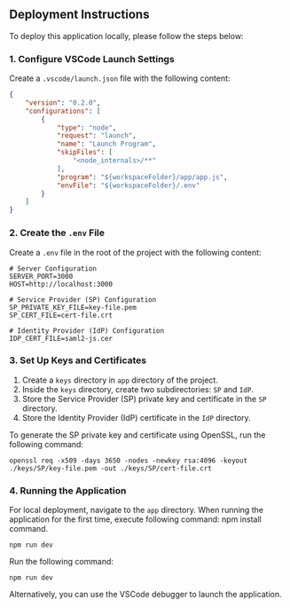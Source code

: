 ## Deployment Instructions

To deploy this application locally, please follow the steps below:

### 1. Configure VSCode Launch Settings

Create a `.vscode/launch.json` file with the following content:

```json
{
    "version": "0.2.0",
    "configurations": [
        {
            "type": "node",
            "request": "launch",
            "name": "Launch Program",
            "skipFiles": [
                "<node_internals>/**"
            ],
            "program": "${workspaceFolder}/app/app.js",
            "envFile": "${workspaceFolder}/.env"
        }
    ]
}
```

### 2. Create the `.env` File

Create a `.env` file in the root of the project with the following content:

```env
# Server Configuration
SERVER_PORT=3000
HOST=http://localhost:3000

# Service Provider (SP) Configuration
SP_PRIVATE_KEY_FILE=key-file.pem
SP_CERT_FILE=cert-file.crt

# Identity Provider (IdP) Configuration
IDP_CERT_FILE=saml2-js.cer
```

### 3. Set Up Keys and Certificates

1. Create a `keys` directory in  `app` directory of the project.
2. Inside the `keys` directory, create two subdirectories: `SP` and `IdP`.
3. Store the Service Provider (SP) private key and certificate in the `SP` directory.
4. Store the Identity Provider (IdP) certificate in the `IdP` directory.

To generate the SP private key and certificate using OpenSSL, run the following command:

```
openssl req -x509 -days 3650 -nodes -newkey rsa:4096 -keyout ./keys/SP/key-file.pem -out ./keys/SP/cert-file.crt
```

### 4. Running the Application

For local deployment, navigate to the `app` directory.
When running the application for the first time, execute following command:
npm install command.
```
npm run dev
```

Run the following command:
```
npm run dev
```

Alternatively, you can use the VSCode debugger to launch the application.
